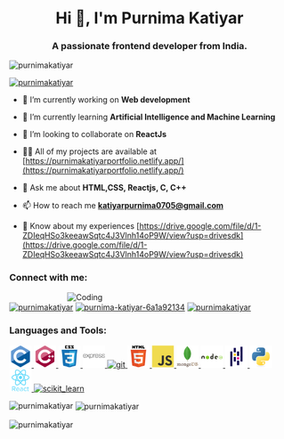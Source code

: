 <h1 align="center">Hi 👋, I'm Purnima Katiyar</h1>
<h3 align="center">A passionate frontend developer from India.</h3>

<p align="left"> <img src="https://komarev.com/ghpvc/?username=purnimakatiyar&label=Profile%20views&color=0e75b6&style=flat" alt="purnimakatiyar" /> </p>

<p align="left"> <a href="https://github.com/ryo-ma/github-profile-trophy"><img src="https://github-profile-trophy.vercel.app/?username=purnimakatiyar" alt="purnimakatiyar" /></a> </p>

- 🔭 I’m currently working on **Web development**

- 🌱 I’m currently learning **Artificial Intelligence and Machine Learning**

- 👯 I’m looking to collaborate on **ReactJs**

- 👨‍💻 All of my projects are available at [https://purnimakatiyarportfolio.netlify.app/](https://purnimakatiyarportfolio.netlify.app/)

- 💬 Ask me about **HTML,CSS, Reactjs, C, C++**

- 📫 How to reach me **katiyarpurnima0705@gmail.com**

- 📄 Know about my experiences [https://drive.google.com/file/d/1-ZDIeqHSo3keeawSqtc4J3Vlnh14oP9W/view?usp=drivesdk](https://drive.google.com/file/d/1-ZDIeqHSo3keeawSqtc4J3Vlnh14oP9W/view?usp=drivesdk)

<h3 align="left">Connect with me:</h3>
<p align="left">
<img align="right" alt="Coding" width="400" src="https://www.google.com/logos/doodles/2020/stay-and-play-at-home-with-popular-past-google-doodles-coding-2017-6753651837108765-2xa.gif">

<a href="https://twitter.com/purnimakatiyar" target="blank"><img align="center" src="https://raw.githubusercontent.com/rahuldkjain/github-profile-readme-generator/master/src/images/icons/Social/twitter.svg" alt="purnimakatiyar" height="30" width="40" /></a>
<a href="https://linkedin.com/in/purnima-katiyar-6a1a92134" target="blank"><img align="center" src="https://raw.githubusercontent.com/rahuldkjain/github-profile-readme-generator/master/src/images/icons/Social/linked-in-alt.svg" alt="purnima-katiyar-6a1a92134" height="30" width="40" /></a>
<a href="https://www.leetcode.com/purnimakatiyar" target="blank"><img align="center" src="https://raw.githubusercontent.com/rahuldkjain/github-profile-readme-generator/master/src/images/icons/Social/leet-code.svg" alt="purnimakatiyar" height="30" width="40" /></a>
</p>

<h3 align="left">Languages and Tools:</h3>
<p align="left"> <a href="https://www.cprogramming.com/" target="_blank" rel="noreferrer"> <img src="https://raw.githubusercontent.com/devicons/devicon/master/icons/c/c-original.svg" alt="c" width="40" height="40"/> </a> <a href="https://www.w3schools.com/cpp/" target="_blank" rel="noreferrer"> <img src="https://raw.githubusercontent.com/devicons/devicon/master/icons/cplusplus/cplusplus-original.svg" alt="cplusplus" width="40" height="40"/> </a> <a href="https://www.w3schools.com/css/" target="_blank" rel="noreferrer"> <img src="https://raw.githubusercontent.com/devicons/devicon/master/icons/css3/css3-original-wordmark.svg" alt="css3" width="40" height="40"/> </a> <a href="https://expressjs.com" target="_blank" rel="noreferrer"> <img src="https://raw.githubusercontent.com/devicons/devicon/master/icons/express/express-original-wordmark.svg" alt="express" width="40" height="40"/> </a> <a href="https://git-scm.com/" target="_blank" rel="noreferrer"> <img src="https://www.vectorlogo.zone/logos/git-scm/git-scm-icon.svg" alt="git" width="40" height="40"/> </a> <a href="https://www.w3.org/html/" target="_blank" rel="noreferrer"> <img src="https://raw.githubusercontent.com/devicons/devicon/master/icons/html5/html5-original-wordmark.svg" alt="html5" width="40" height="40"/> </a> <a href="https://developer.mozilla.org/en-US/docs/Web/JavaScript" target="_blank" rel="noreferrer"> <img src="https://raw.githubusercontent.com/devicons/devicon/master/icons/javascript/javascript-original.svg" alt="javascript" width="40" height="40"/> </a> <a href="https://www.mongodb.com/" target="_blank" rel="noreferrer"> <img src="https://raw.githubusercontent.com/devicons/devicon/master/icons/mongodb/mongodb-original-wordmark.svg" alt="mongodb" width="40" height="40"/> </a> <a href="https://nodejs.org" target="_blank" rel="noreferrer"> <img src="https://raw.githubusercontent.com/devicons/devicon/master/icons/nodejs/nodejs-original-wordmark.svg" alt="nodejs" width="40" height="40"/> </a> <a href="https://pandas.pydata.org/" target="_blank" rel="noreferrer"> <img src="https://raw.githubusercontent.com/devicons/devicon/2ae2a900d2f041da66e950e4d48052658d850630/icons/pandas/pandas-original.svg" alt="pandas" width="40" height="40"/> </a> <a href="https://www.python.org" target="_blank" rel="noreferrer"> <img src="https://raw.githubusercontent.com/devicons/devicon/master/icons/python/python-original.svg" alt="python" width="40" height="40"/> </a> <a href="https://reactjs.org/" target="_blank" rel="noreferrer"> <img src="https://raw.githubusercontent.com/devicons/devicon/master/icons/react/react-original-wordmark.svg" alt="react" width="40" height="40"/> </a> <a href="https://scikit-learn.org/" target="_blank" rel="noreferrer"> <img src="https://upload.wikimedia.org/wikipedia/commons/0/05/Scikit_learn_logo_small.svg" alt="scikit_learn" width="40" height="40"/> </a> </p>

<p><img align="left" src="https://github-readme-stats.vercel.app/api/top-langs?username=purnimakatiyar&show_icons=true&locale=en&layout=compact" alt="purnimakatiyar" /></p>

<p>&nbsp;<img align="center" src="https://github-readme-stats.vercel.app/api?username=purnimakatiyar&show_icons=true&locale=en" alt="purnimakatiyar" /></p>

<p><img align="center" src="https://github-readme-streak-stats.herokuapp.com/?user=purnimakatiyar&" alt="purnimakatiyar" /></p>

